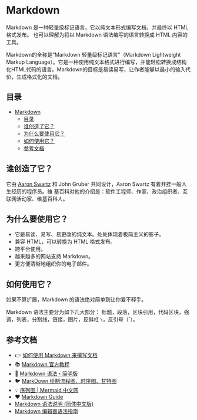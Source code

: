 # Markdown

Markdown 是一种轻量级标记语言，它以纯文本形式编写文档，并最终以 HTML 格式发布。
也可以理解为将以 Markdown 语法编写的语言转换成 HTML 内容的工具。

Markdown的全称是“Markdown 轻量级标记语言”（Markdown Lightweight Markup Language）。它是一种使用纯文本格式进行编写，并能轻松转换成结构化HTML代码的语言。Markdown的目标是易读易写，让作者能够以最小的输入代价，生成格式化的文档。

## 目录

- [Markdown](#markdown)
    - [目录](#目录)
    - [谁创造了它？](#谁创造了它)
    - [为什么要使用它？](#为什么要使用它)
    - [如何使用它？](#如何使用它)
    - [参考文档](#参考文档)

## 谁创造了它？

它由 [Aaron Swartz] 和 John Gruber 共同设计，Aaron Swartz 有着开挂一般人生经历的程序员。维
基百科对他的介绍是：软件工程师、作家、政治组织者、互联网活动家、维基百科人。

[Aaron Swartz]: http://www.aaronsw.com/

## 为什么要使用它？

- 它是易读、易写、易更改的纯文本。处处体现着极简主义的影子。
- 兼容 HTML，可以转换为 HTML 格式发布。
- 跨平台使用。
- 越来越多的网站支持 Markdown。
- 更方便清晰地组织你的电子邮件。

## 如何使用它？

如果不算扩展，Markdown 的语法绝对简单到让你爱不释手。

Markdown 语法主要分为如下几大部分：
标题，段落，区块引用，代码区块，强调，列表，分割线，链接，图片，反斜杠 `\`，反引号（`）。

## 参考文档

- 👉 [如何使用 Markdown 来撰写文档](https://developer.mozilla.org/zh-CN/docs/MDN/Writing_guidelines/Howto/Markdown_in_MDN)
- 📚 [Markdown 官方教程](https://markdown.com.cn/)
- 💬 [Markdown 语法・简明版](https://keatonlao.gitee.io/a-study-note-for-markdown/syntax/)
- 🐦 [MarkDown 绘制流程图、时序图、甘特图](https://www.cnblogs.com/luyj00436/p/15091506.html)
- 💡 [序列图 | Mermaid 中文网](https://mermaid.nodejs.cn/syntax/sequenceDiagram.html)
- ❤️ [Markdown Guide](https://www.markdownguide.org/basic-syntax/#overview)
- [Markdown 语法说明 (简体中文版)](https://github.com/appinncom/Markdown-Syntax-CN/)
- [Markdown 编辑器语法指南](https://segmentfault.com/markdown)
